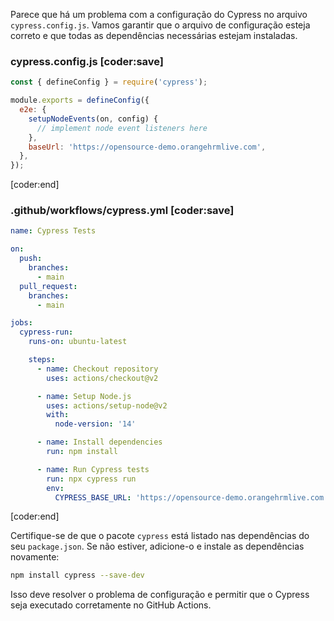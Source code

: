 Parece que há um problema com a configuração do Cypress no arquivo `cypress.config.js`. Vamos garantir que o arquivo de configuração esteja correto e que todas as dependências necessárias estejam instaladas.

### cypress.config.js [coder:save]
```javascript
const { defineConfig } = require('cypress');

module.exports = defineConfig({
  e2e: {
    setupNodeEvents(on, config) {
      // implement node event listeners here
    },
    baseUrl: 'https://opensource-demo.orangehrmlive.com',
  },
});
```
[coder:end]

### .github/workflows/cypress.yml [coder:save]
```yaml
name: Cypress Tests

on:
  push:
    branches:
      - main
  pull_request:
    branches:
      - main

jobs:
  cypress-run:
    runs-on: ubuntu-latest

    steps:
      - name: Checkout repository
        uses: actions/checkout@v2

      - name: Setup Node.js
        uses: actions/setup-node@v2
        with:
          node-version: '14'

      - name: Install dependencies
        run: npm install

      - name: Run Cypress tests
        run: npx cypress run
        env:
          CYPRESS_BASE_URL: 'https://opensource-demo.orangehrmlive.com'
```
[coder:end]

Certifique-se de que o pacote `cypress` está listado nas dependências do seu `package.json`. Se não estiver, adicione-o e instale as dependências novamente:

```sh
npm install cypress --save-dev
```

Isso deve resolver o problema de configuração e permitir que o Cypress seja executado corretamente no GitHub Actions.